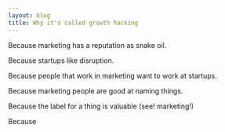 ```yaml
---
layout: blog
title: Why it's called growth hacking
---
```


Because marketing has a reputation as snake oil.

Because startups like disruption.

Because people that work in marketing want to work at startups.

Because marketing people are good at naming things.

Because the label for a thing is valuable (see! marketing!)

Because 

